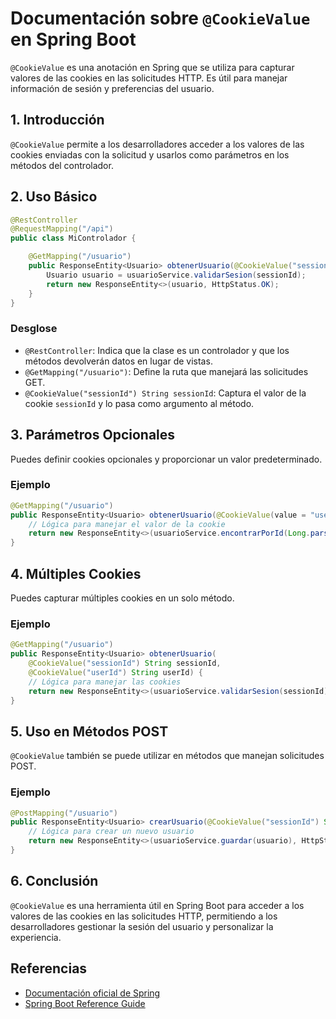 # Documentación sobre `@CookieValue` en Spring Boot

`@CookieValue` es una anotación en Spring que se utiliza para capturar valores de las cookies en las solicitudes HTTP. Es útil para manejar información de sesión y preferencias del usuario.

## 1. Introducción

`@CookieValue` permite a los desarrolladores acceder a los valores de las cookies enviadas con la solicitud y usarlos como parámetros en los métodos del controlador.

## 2. Uso Básico

```java
@RestController
@RequestMapping("/api")
public class MiControlador {

    @GetMapping("/usuario")
    public ResponseEntity<Usuario> obtenerUsuario(@CookieValue("sessionId") String sessionId) {
        Usuario usuario = usuarioService.validarSesion(sessionId);
        return new ResponseEntity<>(usuario, HttpStatus.OK);
    }
}
```

### Desglose

- `@RestController`: Indica que la clase es un controlador y que los métodos devolverán datos en lugar de vistas.
- `@GetMapping("/usuario")`: Define la ruta que manejará las solicitudes GET.
- `@CookieValue("sessionId") String sessionId`: Captura el valor de la cookie `sessionId` y lo pasa como argumento al método.

## 3. Parámetros Opcionales

Puedes definir cookies opcionales y proporcionar un valor predeterminado.

### Ejemplo

```java
@GetMapping("/usuario")
public ResponseEntity<Usuario> obtenerUsuario(@CookieValue(value = "userId", defaultValue = "0") String userId) {
    // Lógica para manejar el valor de la cookie
    return new ResponseEntity<>(usuarioService.encontrarPorId(Long.parseLong(userId)), HttpStatus.OK);
}
```

## 4. Múltiples Cookies

Puedes capturar múltiples cookies en un solo método.

### Ejemplo

```java
@GetMapping("/usuario")
public ResponseEntity<Usuario> obtenerUsuario(
    @CookieValue("sessionId") String sessionId,
    @CookieValue("userId") String userId) {
    // Lógica para manejar las cookies
    return new ResponseEntity<>(usuarioService.validarSesion(sessionId), HttpStatus.OK);
}
```

## 5. Uso en Métodos POST

`@CookieValue` también se puede utilizar en métodos que manejan solicitudes POST.

### Ejemplo

```java
@PostMapping("/usuario")
public ResponseEntity<Usuario> crearUsuario(@CookieValue("sessionId") String sessionId, @RequestBody Usuario usuario) {
    // Lógica para crear un nuevo usuario
    return new ResponseEntity<>(usuarioService.guardar(usuario), HttpStatus.CREATED);
}
```

## 6. Conclusión

`@CookieValue` es una herramienta útil en Spring Boot para acceder a los valores de las cookies en las solicitudes HTTP, permitiendo a los desarrolladores gestionar la sesión del usuario y personalizar la experiencia.

## Referencias

- [Documentación oficial de Spring](https://docs.spring.io/spring-framework/docs/current/javadoc-api/org/springframework/web/bind/annotation/CookieValue.html)
- [Spring Boot Reference Guide](https://docs.spring.io/spring-boot/docs/current/reference/htmlsingle/)
